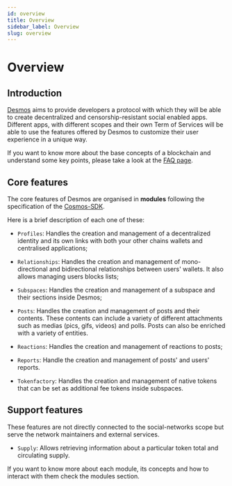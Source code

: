 ```yaml
---
id: overview
title: Overview
sidebar_label: Overview
slug: overview
---
```

# Overview

## Introduction
[Desmos](../01-intro.md) aims to provide developers a protocol with which they will be able to create decentralized and censorship-resistant social enabled apps. Different apps, with different scopes and their own Term of Services will be able to use the features offered by Desmos to customize their user experience in a unique way.
 
If you want to know more about the base concepts of a blockchain and understand some key points, please take a look at the [FAQ page](07-faq.md). 

## Core features
The core features of Desmos are organised in **modules** following the specification of the [Cosmos-SDK](https://docs.cosmos.network/main/building-modules/intro.html).   

Here is a brief description of each one of these:

* `Profiles`: Handles the creation and management of a decentralized identity and its own links with both your other chains wallets and centralised applications;

* `Relationships`: Handles the creation and management of mono-directional and bidirectional relationships between users' wallets. It also allows managing users blocks lists;

* `Subspaces`: Handles the creation and management of a subspace and their sections inside Desmos;

* `Posts`: Handles the creation and management of posts and their contents. These contents can include a variety of different attachments such as medias (pics, gifs, videos) and polls. Posts can also be enriched with a variety of entities.

* `Reactions`: Handles the creation and management of reactions to posts;

* `Reports`: Handle the creation and management of posts' and users' reports.

* `Tokenfactory`: Handles the creation and management of native tokens that can be set as additional fee tokens inside subspaces.

## Support features
These features are not directly connected to the social-networks scope but serve the network maintainers and
external services.

* `Supply`: Allows retrieving information about a particular token total and circulating supply.

If you want to know more about each module, its concepts and how to interact with them check the modules section.
